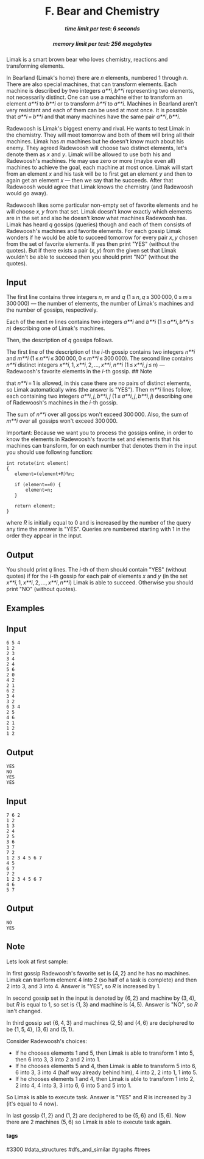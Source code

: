 <h1 style='text-align: center;'> F. Bear and Chemistry</h1>

<h5 style='text-align: center;'>time limit per test: 6 seconds</h5>
<h5 style='text-align: center;'>memory limit per test: 256 megabytes</h5>

Limak is a smart brown bear who loves chemistry, reactions and transforming elements.

In Bearland (Limak's home) there are *n* elements, numbered 1 through *n*. There are also special machines, that can transform elements. Each machine is described by two integers *a**i*, *b**i* representing two elements, not necessarily distinct. One can use a machine either to transform an element *a**i* to *b**i* or to transform *b**i* to *a**i*. Machines in Bearland aren't very resistant and each of them can be used at most once. It is possible that *a**i* = *b**i* and that many machines have the same pair *a**i*, *b**i*.

Radewoosh is Limak's biggest enemy and rival. He wants to test Limak in the chemistry. They will meet tomorrow and both of them will bring all their machines. Limak has *m* machines but he doesn't know much about his enemy. They agreed Radewoosh will choose two distinct elements, let's denote them as *x* and *y*. Limak will be allowed to use both his and Radewoosh's machines. He may use zero or more (maybe even all) machines to achieve the goal, each machine at most once. Limak will start from an element *x* and his task will be to first get an element *y* and then to again get an element *x* — then we say that he succeeds. After that Radewoosh would agree that Limak knows the chemistry (and Radewoosh would go away).

Radewoosh likes some particular non-empty set of favorite elements and he will choose *x*, *y* from that set. Limak doesn't know exactly which elements are in the set and also he doesn't know what machines Radewoosh has. Limak has heard *q* gossips (queries) though and each of them consists of Radewoosh's machines and favorite elements. For each gossip Limak wonders if he would be able to succeed tomorrow for every pair *x*, *y* chosen from the set of favorite elements. If yes then print "YES" (without the quotes). But if there exists a pair (*x*, *y*) from the given set that Limak wouldn't be able to succeed then you should print "NO" (without the quotes).

## Input

The first line contains three integers *n*, *m* and *q* (1 ≤ *n*, *q* ≤ 300 000, 0 ≤ *m* ≤ 300 000) — the number of elements, the number of Limak's machines and the number of gossips, respectively.

Each of the next *m* lines contains two integers *a**i* and *b**i* (1 ≤ *a**i*, *b**i* ≤ *n*) describing one of Limak's machines.

Then, the description of *q* gossips follows.

The first line of the description of the *i*-th gossip contains two integers *n**i* and *m**i* (1 ≤ *n**i* ≤ 300 000, 0 ≤ *m**i* ≤ 300 000). The second line contains *n**i* distinct integers *x**i*, 1, *x**i*, 2, ..., *x**i*, *n**i* (1 ≤ *x**i*, *j* ≤ *n*) — Radewoosh's favorite elements in the *i*-th gossip. ## Note

 that *n**i* = 1 is allowed, in this case there are no pairs of distinct elements, so Limak automatically wins (the answer is "YES"). Then *m**i* lines follow, each containing two integers *a**i*, *j*, *b**i*, *j* (1 ≤ *a**i*, *j*, *b**i*, *j*) describing one of Radewoosh's machines in the *i*-th gossip.

The sum of *n**i* over all gossips won't exceed 300 000. Also, the sum of *m**i* over all gossips won't exceed 300 000.

Important: Because we want you to process the gossips online, in order to know the elements in Radewoosh's favorite set and elements that his machines can transform, for on each number that denotes them in the input you should use following function:


```
int rotate(int element)  
{  
   element=(element+R)%n;  
  
   if (element==0) {  
       element=n;  
   }  
  
   return element;  
}  

```
where *R* is initially equal to 0 and is increased by the number of the query any time the answer is "YES". Queries are numbered starting with 1 in the order they appear in the input.

## Output

You should print *q* lines. The *i*-th of them should contain "YES" (without quotes) if for the *i*-th gossip for each pair of elements *x* and *y* (in the set *x**i*, 1, *x**i*, 2, ..., *x**i*, *n**i*) Limak is able to succeed. Otherwise you should print "NO" (without quotes).

## Examples

## Input


```
6 5 4  
1 2  
2 3  
3 4  
2 4  
5 6  
2 0  
4 2  
2 1  
6 2  
3 4  
3 2  
6 3 4  
2 5  
4 6  
2 1  
1 2  
1 2  

```
## Output


```
YES  
NO  
YES  
YES  

```
## Input


```
7 6 2  
1 2  
1 3  
2 4  
2 5  
3 6  
3 7  
7 2  
1 2 3 4 5 6 7  
4 5  
6 7  
7 2  
1 2 3 4 5 6 7  
4 6  
5 7  

```
## Output


```
NO  
YES  

```
## Note

Lets look at first sample:

In first gossip Radewoosh's favorite set is {4, 2} and he has no machines. Limak can tranform element 4 into 2 (so half of a task is complete) and then 2 into 3, and 3 into 4. Answer is "YES", so *R* is increased by 1.

In second gossip set in the input is denoted by {6, 2} and machine by (3, 4), but *R* is equal to 1, so set is {1, 3} and machine is (4, 5). Answer is "NO", so *R* isn't changed.

In third gossip set {6, 4, 3} and machines (2, 5) and (4, 6) are deciphered to be {1, 5, 4}, (3, 6) and (5, 1).

Consider Radewoosh's choices: 

* If he chooses elements 1 and 5, then Limak is able to transform 1 into 5, then 6 into 3, 3 into 2 and 2 into 1.
* If he chooses elements 5 and 4, then Limak is able to transform 5 into 6, 6 into 3, 3 into 4 (half way already behind him), 4 into 2, 2 into 1, 1 into 5.
* If he chooses elements 1 and 4, then Limak is able to transform 1 into 2, 2 into 4, 4 into 3, 3 into 6, 6 into 5 and 5 into 1.

So Limak is able to execute task. Answer is "YES" and *R* is increased by 3 (it's equal to 4 now).

In last gossip {1, 2} and (1, 2) are deciphered to be {5, 6} and (5, 6). Now there are 2 machines (5, 6) so Limak is able to execute task again.



#### tags 

#3300 #data_structures #dfs_and_similar #graphs #trees 